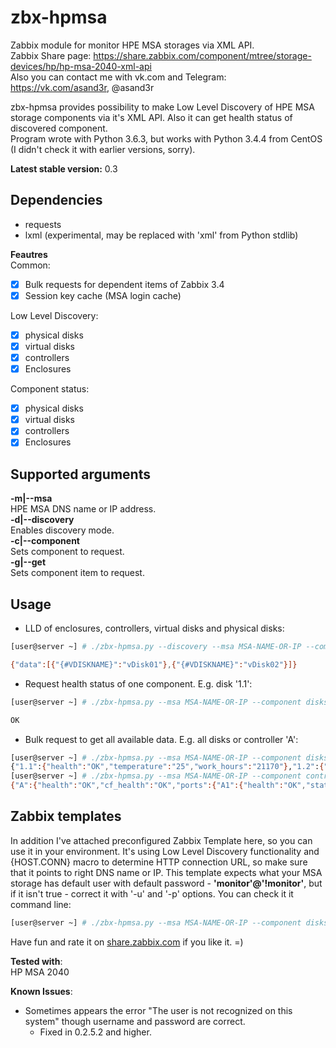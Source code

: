 # zbx-hpmsa
Zabbix module for monitor HPE MSA storages via XML API.  
Zabbix Share page: https://share.zabbix.com/component/mtree/storage-devices/hp/hp-msa-2040-xml-api  
Also you can contact me with vk.com and Telegram: https://vk.com/asand3r, @asand3r

zbx-hpmsa provides possibility to make Low Level Discovery of HPE MSA storage components via it's XML API. Also it can get health status of discovered component.  
Program wrote with Python 3.6.3, but works with Python 3.4.4 from CentOS (I didn't check it with earlier versions, sorry).  

**Latest stable version:** 0.3

## Dependencies
 - requests
 - lxml (experimental, may be replaced with 'xml' from Python stdlib)

**Feautres**  
Common:
 - [x] Bulk requests for dependent items of Zabbix 3.4
 - [x] Session key cache (MSA login cache)

Low Level Discovery:
 - [x] physical disks 
 - [x] virtual disks
 - [x] controllers
 - [x] Enclosures

Component status:
 - [x] physical disks 
 - [x] virtual disks
 - [x] controllers
 - [x] Enclosures

## Supported arguments  
**-m|--msa**  
HPE MSA DNS name or IP address.  
**-d|--discovery**  
Enables discovery mode.  
**-c|--component**  
Sets component to request.  
**-g|--get**  
Sets component item to request.

## Usage
- LLD of enclosures, controllers, virtual disks and physical disks:
```bash
[user@server ~] # ./zbx-hpmsa.py --discovery --msa MSA-NAME-OR-IP --component vdisks

{"data":[{"{#VDISKNAME}":"vDisk01"},{"{#VDISKNAME}":"vDisk02"}]}
```
- Request health status of one component. E.g. disk '1.1':
```bash
[user@server ~] # ./zbx-hpmsa.py --msa MSA-NAME-OR-IP --component disks --get 1.1

OK
```
- Bulk request to get all available data. E.g. all disks or controller 'A':
```bash
[user@server ~] # ./zbx-hpmsa.py --msa MSA-NAME-OR-IP --component disks --get all
{"1.1":{"health":"OK","temperature":"25","work_hours":"21170"},"1.2":{"health":"OK","temperature":"24","work_hours":"21168"}, ...}
[user@server ~] # ./zbx-hpmsa.py --msa MSA-NAME-OR-IP --component controllers --get all
{"A":{"health":"OK","cf_health":"OK","ports":{"A1":{"health":"OK","status":"Up","sfp_status":"OK"},"A2":{"health":"OK","status":"Up","sfp_status":"OK"},"A3":{"health":"N/A","status":"Disconnected","sfp_status":"Not present"},"A4":{"health":"N/A","status":"Disconnected","sfp_status":"Not present"}}},"B":{"health":"OK","cf_health":"OK","ports":{"B1":{"health":"OK","status":"Up","sfp_status":"OK"},"B2":{"health":"OK","status":"Up","sfp_status":"OK"},"B3":{"health":"N/A","status":"Disconnected","sfp_status":"Not present"},"B4":{"health":"N/A","status":"Disconnected","sfp_status":"Not present"}}}}
```

## Zabbix templates
In addition I've attached preconfigured Zabbix Template here, so you can use it in your environment. It's using Low Level Discovery functionality
and {HOST.CONN} macro to determine HTTP connection URL, so make sure that it points to right DNS name or IP. This template expects what your MSA storage
has default user with default password - **'monitor'@'!monitor'**, but if it isn't true - correct it with '-u' and '-p' options. You can check it it command line:
```bash
[user@server ~] # ./zbx-hpmsa.py --msa MSA-NAME-OR-IP --component disks --get all --user FOO --password BAR
```  
Have fun and rate it on [share.zabbix.com](https://share.zabbix.com/component/mtree/storage-devices/hp/hp-msa-2040-xml-api) if you like it. =)

**Tested with**:  
HP MSA 2040

**Known Issues**:
- Sometimes appears the error "The user is not recognized on this system" though username and password are correct.
  - Fixed in 0.2.5.2 and higher.
